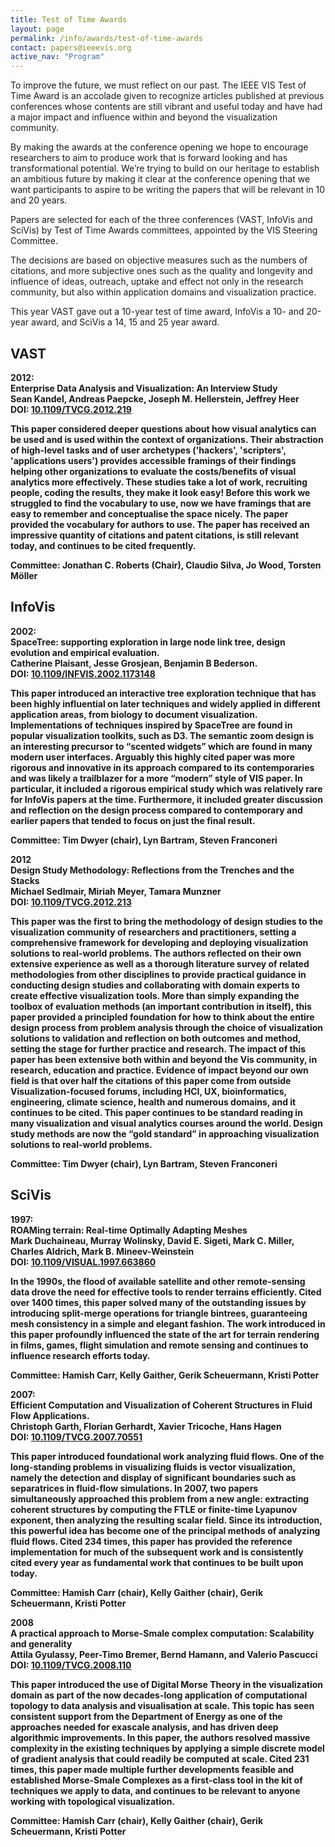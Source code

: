 ```yaml
---
title: Test of Time Awards
layout: page
permalink: /info/awards/test-of-time-awards
contact: papers@ieeevis.org
active_nav: "Program"
---
```


To improve the future, we must reflect on our past. The IEEE VIS Test of Time Award is an accolade given to recognize articles published at previous conferences whose contents are still vibrant and useful today and have had a major impact and influence within and beyond the visualization community.

By making the awards at the conference opening we hope to encourage researchers to aim to produce work that is forward looking and has transformational potential. We’re trying to build on our heritage to establish an ambitious future by making it clear at the conference opening that we want participants to aspire to be writing the papers that will be relevant in 10 and 20 years.

Papers are selected for each of the three conferences (VAST, InfoVis and SciVis) by Test of Time Awards committees, appointed by the VIS Steering Committee.

The decisions are based on objective measures such as the numbers of citations, and more subjective ones such as the quality and longevity and influence of ideas, outreach, uptake and effect not only in the research community, but also within application domains and visualization practice.


This year VAST gave out a 10-year test of time award, InfoVis a 10- and 20-year award, and SciVis a 14, 15 and 25 year award. 


## VAST
<b>2012: <br>
Enterprise Data Analysis and Visualization: An Interview Study<br>
Sean Kandel, Andreas Paepcke, Joseph M. Hellerstein, Jeffrey Heer<br>
DOI: [10.1109/TVCG.2012.219](https://doi.org/10.1109/TVCG.2012.219)

  
This paper considered deeper questions about how visual analytics can be used and is used within the context of organizations. Their abstraction of high-level tasks and of user archetypes ('hackers', 'scripters', 'applications users') provides accessible framings of their findings helping other organizations to evaluate the costs/benefits of visual analytics more effectively. These studies take a lot of work, recruiting people, coding the results, they make it look easy! Before this work we struggled to find the vocabulary to use, now we have framings that are easy to remember and conceptualise the space nicely. The paper provided the vocabulary for authors to use. The paper has received an impressive quantity of citations and patent citations, is still relevant today, and continues to be cited frequently.
  
Committee: Jonathan C. Roberts (Chair), Claudio Silva, Jo Wood, Torsten Möller

## InfoVis
<b>2002: <br>
SpaceTree: supporting exploration in large node link tree, design evolution and empirical evaluation.<br>
Catherine Plaisant, Jesse  Grosjean, Benjamin B Bederson. </b><br>
DOI: [10.1109/INFVIS.2002.1173148](https://doi.org/10.1109/INFVIS.2002.1173148)


This paper introduced an interactive tree exploration technique that has been highly influential on later techniques and widely applied in different application areas, from biology to document visualization. Implementations of techniques inspired by SpaceTree are found in popular visualization toolkits, such as D3. The semantic zoom design is an interesting precursor to “scented widgets” which are found in many modern user interfaces. Arguably this highly cited paper was more rigorous and innovative in its approach compared to its contemporaries and was likely a trailblazer for a more “modern” style of VIS paper.  In particular, it included a rigorous empirical study which was relatively rare for InfoVis papers at the time.  Furthermore, it included greater discussion and reflection on the design process compared to contemporary and earlier papers that tended to focus on just the final result.

Committee: Tim Dwyer (chair), Lyn Bartram, Steven Franconeri

<b>2012 <br>
Design Study Methodology: Reflections from the Trenches and the Stacks<br>
Michael Sedlmair, Miriah Meyer, Tamara Munzner<br>
DOI: [10.1109/TVCG.2012.213](https://doi.org/10.1109/TVCG.2012.213)

  
This paper was the first to bring the  methodology of design studies  to the visualization community of researchers and practitioners,  setting  a comprehensive  framework for developing and deploying visualization solutions to real-world problems.  The authors reflected on their own extensive experience as well as a thorough literature survey of related methodologies from other disciplines to provide practical guidance in conducting design studies and collaborating with domain experts to create effective visualization tools. More than simply expanding the toolbox of evaluation methods (an important contribution in itself), this paper provided a principled foundation for how to think about the entire design process from problem analysis through the choice of  visualization solutions to validation and reflection on both outcomes and method, setting the stage for further practice and research. The impact of this paper has been extensive both within and beyond the Vis community, in research, education and practice. Evidence of impact beyond our own field is that over half the citations of this paper come from outside Visualization-focused forums, including HCI, UX, bioinformatics, engineering, climate science, health and numerous domains, and it continues to be cited. This paper continues to be standard reading  in many visualization and visual analytics courses around the world. Design study methods are now the “gold standard” in approaching visualization solutions to real-world problems.

Committee: Tim Dwyer (chair), Lyn Bartram, Steven Franconeri

## SciVis

<b>1997: <br>
ROAMing terrain: Real-time Optimally Adapting Meshes<br>
Mark Duchaineau, Murray Wolinsky, David E. Sigeti, Mark C. Miller, Charles Aldrich, Mark B. Mineev-Weinstein<br>
DOI: [10.1109/VISUAL.1997.663860]( https://doi.org/10.1109/VISUAL.1997.663860)


In the 1990s, the flood of available satellite and other remote-sensing data drove the need for effective tools to render terrains efficiently.  Cited over 1400 times, this paper solved many of the outstanding issues by introducing split-merge operations for triangle bintrees, guaranteeing mesh consistency in a simple and elegant fashion. The work introduced in this paper profoundly influenced the state of the art for terrain rendering in films, games, flight simulation and remote sensing and continues to influence research efforts today.

Committee: Hamish Carr, Kelly Gaither, Gerik Scheuermann, Kristi Potter

<b>2007: <br>
Efficient Computation and Visualization of Coherent Structures in Fluid Flow Applications.<br>
Christoph Garth, Florian Gerhardt, Xavier Tricoche, Hans Hagen</b><br>
DOI: [10.1109/TVCG.2007.70551](https://doi.org/10.1109/TVCG.2007.70551)

This paper introduced foundational work analyzing fluid flows. One of the long-standing problems in visualizing fluids is vector visualization, namely the detection and display of significant boundaries such as separatrices in fluid-flow simulations.  In 2007, two papers simultaneously approached this problem from a new angle: extracting coherent structures by computing the FTLE or finite-time Lyapunov exponent, then analyzing the resulting scalar field.  Since its introduction, this powerful idea has become one of the principal methods of analyzing fluid flows.  Cited 234 times, this paper has provided the reference implementation for much of the subsequent work and is consistently cited every year as fundamental work that continues to be built upon today.

Committee: Hamish Carr (chair), Kelly Gaither (chair), Gerik Scheuermann, Kristi Potter

<b>2008 <br>
A practical approach to Morse-Smale complex computation: Scalability and generality<br>
Attila Gyulassy, Peer-Timo Bremer, Bernd Hamann, and Valerio Pascucci<br>
DOI: [10.1109/TVCG.2008.110](https://doi.org/10.1109/TVCG.2008.110)
  
This paper introduced the use of Digital Morse Theory in the visualization domain as part of the now decades-long application of computational topology to data analysis and visualisation at scale. This topic has seen consistent support from the Department of Energy as one of the approaches needed for exascale analysis, and has driven deep algorithmic improvements.  In this paper, the authors resolved massive complexity in the existing techniques by applying a simple discrete model of gradient analysis that could readily be computed at scale. Cited 231 times, this paper made multiple further developments feasible and established Morse-Smale Complexes as a first-class tool in the kit of techniques we apply to data, and continues to be relevant to anyone working with topological visualization.
  
Committee: Hamish Carr (chair), Kelly Gaither (chair), Gerik Scheuermann, Kristi Potter
